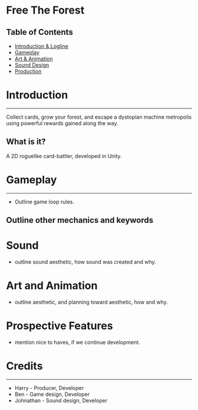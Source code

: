 # Free The Forest

## Table of Contents
- [Introduction & Logline](#Introduction)
- [Gameplay](#gameplay)
- [Art & Animation](#art-and-animation)
- [Sound Design](#sound-design)
- [Production](#production)

# Introduction
---
Collect cards, grow your forest, and escape a dystopian machine metropolis using powerful rewards gained along the way.

## What is it?
A 2D roguelike card-battler, developed in Unity.

# Gameplay
---
 - Outline game loop rules.

## Outline other mechanics and keywords

# Sound
- outline sound aesthetic, how sound was created and why.

# Art and Animation
- outline aesthetic, and planning toward aesthetic, how and why.

# Prospective Features
- mention nice to haves, if we continue development.

# Credits
---
- Harry - Producer, Developer
- Ben - Game design, Developer
- Johnathan - Sound design, Developer 
